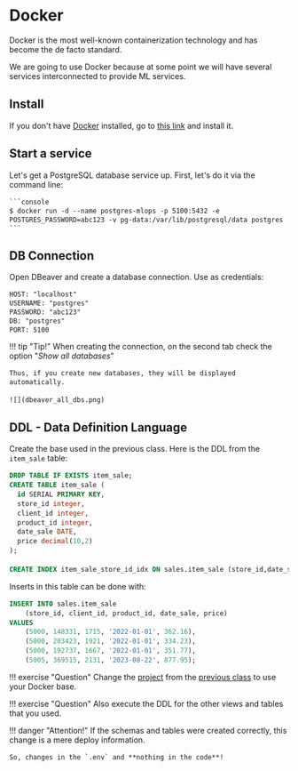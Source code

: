 # Docker

Docker is the most well-known containerization technology and has become the de facto standard.

We are going to use Docker because at some point we will have several services interconnected to provide ML services.

## Install
If you don't have [Docker](
https://docs.docker.com/get-docker/) installed, go to [this link](
https://docs.docker.com/get-docker/) and install it.

## Start a service

Let's get a PostgreSQL database service up. First, let's do it via the command line:

<div class="termy">

    ```console
    $ docker run -d --name postgres-mlops -p 5100:5432 -e POSTGRES_PASSWORD=abc123 -v pg-data:/var/lib/postgresql/data postgres
    ```

</div>

## DB Connection

Open DBeaver and create a database connection. Use as credentials:

```
HOST: "localhost"
USERNAME: "postgres"
PASSWORD: "abc123"
DB: "postgres"
PORT: 5100
```
!!! tip "Tip!"
    When creating the connection, on the second tab check the option "*Show all databases*"

    Thus, if you create new databases, they will be displayed automatically.

    ![](dbeaver_all_dbs.png)

## DDL - Data Definition Language

Create the base used in the previous class. Here is the DDL from the `item_sale` table:

```sql
DROP TABLE IF EXISTS item_sale;
CREATE TABLE item_sale (
  id SERIAL PRIMARY KEY,
  store_id integer,
  client_id integer,
  product_id integer,
  date_sale DATE,
  price decimal(10,2)
);

CREATE INDEX item_sale_store_id_idx ON sales.item_sale (store_id,date_sale);
```

Inserts in this table can be done with:

```sql
INSERT INTO sales.item_sale
    (store_id, client_id, product_id, date_sale, price)
VALUES
    (5000, 148331, 1715, '2022-01-01', 362.16),
    (5000, 203423, 1921, '2022-01-01', 334.23),
    (5000, 192737, 1667, '2022-01-01', 351.77),
    (5005, 369515, 2131, '2023-08-22', 877.95);
```

!!! exercise "Question"
    Change the [project](../03-batch/aps02_sql) from the [previous class](../03-batch/aps02_sql) to use your Docker base.

!!! exercise "Question"
    Also execute the DDL for the other views and tables that you used.

!!! danger "Attention!"
    If the schemas and tables were created correctly, this change is a mere deploy information.
    
    So, changes in the `.env` and **nothing in the code**!